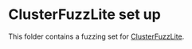 # ClusterFuzzLite set up

This folder contains a fuzzing set for [ClusterFuzzLite](https://google.github.io/clusterfuzzlite).        
